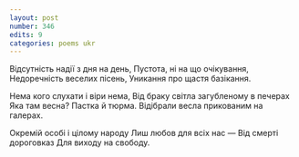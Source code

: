 ```yaml
---
layout: post
number: 346
edits: 9
categories: poems ukr
---
```


Відсутність надії з дня на день,
Пустота, ні на що очікування,
Недоречність веселих пісень,
Уникання про щастя базікання.

Нема кого слухати і віри нема,
Від браку світла загубленому в печерах
Яка там весна? 
Пастка й тюрма.
Відібрали весла прикованим на галерах.

Окремій особі і цілому народу 
Лиш любов для всіх нас —
Від смерті дороговказ 
Для виходу на свободу.
